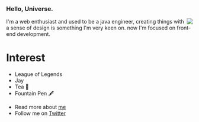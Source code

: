 ### Hello, Universe. 

<img align="right" src="https://github-readme-stats.vercel.app/api?username=LastWhisperzzz&show_icons=true&icon_color=CE1D2D&text_color=718096&bg_color=ffffff&hide_title=true" />

I'm a web enthusiast and used to be a java engineer,
creating things with a sense of design is something I'm very keen on.
now I'm focused on front-end development.

# Interest
* League of Legends
* Jay
* Tea 🍵
* Fountain Pen 🖋️

- Read more about [me](http://lastwhisper.net)
- Follow me on [Twitter](https://twitter.com/LastWhisperzzz)



